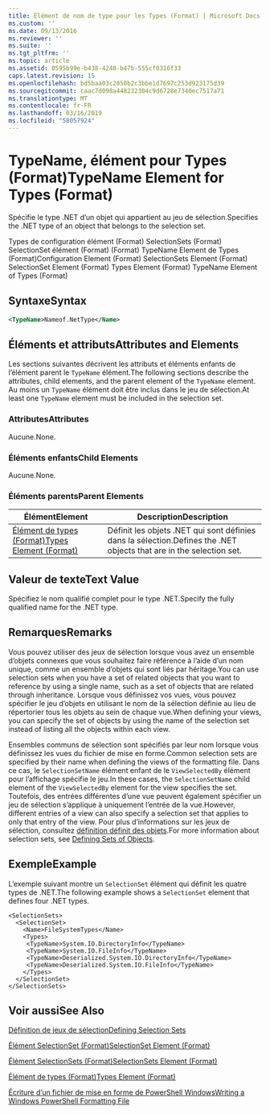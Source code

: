 ```yaml
---
title: Élément de nom de type pour les Types (Format) | Microsoft Docs
ms.custom: ''
ms.date: 09/13/2016
ms.reviewer: ''
ms.suite: ''
ms.tgt_pltfrm: ''
ms.topic: article
ms.assetid: 0595b99e-b438-4240-b47b-555cf0316f33
caps.latest.revision: 15
ms.openlocfilehash: bd5baa03c2050b2c3bbe1d7697c253d923175d39
ms.sourcegitcommit: caac7d098a448232304c9d6728e7340ec7517a71
ms.translationtype: MT
ms.contentlocale: fr-FR
ms.lasthandoff: 03/16/2019
ms.locfileid: "58057924"
---
```

# <a name="typename-element-for-types-format"></a><span data-ttu-id="87f39-102">TypeName, élément pour Types (Format)</span><span class="sxs-lookup"><span data-stu-id="87f39-102">TypeName Element for Types (Format)</span></span>

<span data-ttu-id="87f39-103">Spécifie le type .NET d’un objet qui appartient au jeu de sélection.</span><span class="sxs-lookup"><span data-stu-id="87f39-103">Specifies the .NET type of an object that belongs to the selection set.</span></span>

<span data-ttu-id="87f39-104">Types de configuration élément (Format) SelectionSets (Format) SelectionSet élément (Format) (Format) TypeName Element de Types (Format)</span><span class="sxs-lookup"><span data-stu-id="87f39-104">Configuration Element (Format) SelectionSets Element (Format) SelectionSet Element (Format) Types Element (Format) TypeName Element of Types (Format)</span></span>

## <a name="syntax"></a><span data-ttu-id="87f39-105">Syntaxe</span><span class="sxs-lookup"><span data-stu-id="87f39-105">Syntax</span></span>

```xml
<TypeName>Nameof.NetType</Name>
```

## <a name="attributes-and-elements"></a><span data-ttu-id="87f39-106">Éléments et attributs</span><span class="sxs-lookup"><span data-stu-id="87f39-106">Attributes and Elements</span></span>

<span data-ttu-id="87f39-107">Les sections suivantes décrivent les attributs et éléments enfants de l’élément parent le `TypeName` élément.</span><span class="sxs-lookup"><span data-stu-id="87f39-107">The following sections describe the attributes, child elements, and the parent element of the `TypeName` element.</span></span> <span data-ttu-id="87f39-108">Au moins un `TypeName` élément doit être inclus dans le jeu de sélection.</span><span class="sxs-lookup"><span data-stu-id="87f39-108">At least one `TypeName` element must be included in the selection set.</span></span>

### <a name="attributes"></a><span data-ttu-id="87f39-109">Attributes</span><span class="sxs-lookup"><span data-stu-id="87f39-109">Attributes</span></span>

<span data-ttu-id="87f39-110">Aucune.</span><span class="sxs-lookup"><span data-stu-id="87f39-110">None.</span></span>

### <a name="child-elements"></a><span data-ttu-id="87f39-111">Éléments enfants</span><span class="sxs-lookup"><span data-stu-id="87f39-111">Child Elements</span></span>

<span data-ttu-id="87f39-112">Aucune.</span><span class="sxs-lookup"><span data-stu-id="87f39-112">None.</span></span>

### <a name="parent-elements"></a><span data-ttu-id="87f39-113">Éléments parents</span><span class="sxs-lookup"><span data-stu-id="87f39-113">Parent Elements</span></span>

|<span data-ttu-id="87f39-114">Élément</span><span class="sxs-lookup"><span data-stu-id="87f39-114">Element</span></span>|<span data-ttu-id="87f39-115">Description</span><span class="sxs-lookup"><span data-stu-id="87f39-115">Description</span></span>|
|-------------|-----------------|
|[<span data-ttu-id="87f39-116">Élément de types (Format)</span><span class="sxs-lookup"><span data-stu-id="87f39-116">Types Element (Format)</span></span>](./types-element-for-selectionset-format.md)|<span data-ttu-id="87f39-117">Définit les objets .NET qui sont définies dans la sélection.</span><span class="sxs-lookup"><span data-stu-id="87f39-117">Defines the .NET objects that are in the selection set.</span></span>|

## <a name="text-value"></a><span data-ttu-id="87f39-118">Valeur de texte</span><span class="sxs-lookup"><span data-stu-id="87f39-118">Text Value</span></span>

<span data-ttu-id="87f39-119">Spécifiez le nom qualifié complet pour le type .NET.</span><span class="sxs-lookup"><span data-stu-id="87f39-119">Specify the fully qualified name for the .NET type.</span></span>

## <a name="remarks"></a><span data-ttu-id="87f39-120">Remarques</span><span class="sxs-lookup"><span data-stu-id="87f39-120">Remarks</span></span>

<span data-ttu-id="87f39-121">Vous pouvez utiliser des jeux de sélection lorsque vous avez un ensemble d’objets connexes que vous souhaitez faire référence à l’aide d’un nom unique, comme un ensemble d’objets qui sont liés par héritage.</span><span class="sxs-lookup"><span data-stu-id="87f39-121">You can use selection sets when you have a set of related objects that you want to reference by using a single name, such as a set of objects that are related through inheritance.</span></span> <span data-ttu-id="87f39-122">Lorsque vous définissez vos vues, vous pouvez spécifier le jeu d’objets en utilisant le nom de la sélection définie au lieu de répertorier tous les objets au sein de chaque vue.</span><span class="sxs-lookup"><span data-stu-id="87f39-122">When defining your views, you can specify the set of objects by using the name of the selection set instead of listing all the objects within each view.</span></span>

<span data-ttu-id="87f39-123">Ensembles communs de sélection sont spécifiés par leur nom lorsque vous définissez les vues du fichier de mise en forme.</span><span class="sxs-lookup"><span data-stu-id="87f39-123">Common selection sets are specified by their name when defining the views of the formatting file.</span></span> <span data-ttu-id="87f39-124">Dans ce cas, le `SelectionSetName` élément enfant de le `ViewSelectedBy` élément pour l’affichage spécifie le jeu.</span><span class="sxs-lookup"><span data-stu-id="87f39-124">In these cases, the `SelectionSetName` child element of the `ViewSelectedBy` element for the view specifies the set.</span></span> <span data-ttu-id="87f39-125">Toutefois, des entrées différentes d’une vue peuvent également spécifier un jeu de sélection s’applique à uniquement l’entrée de la vue.</span><span class="sxs-lookup"><span data-stu-id="87f39-125">However, different entries of a view can also specify a selection set that applies to only that entry of the view.</span></span> <span data-ttu-id="87f39-126">Pour plus d’informations sur les jeux de sélection, consultez [définition définit des objets](./defining-selection-sets.md).</span><span class="sxs-lookup"><span data-stu-id="87f39-126">For more information about selection sets, see [Defining Sets of Objects](./defining-selection-sets.md).</span></span>

## <a name="example"></a><span data-ttu-id="87f39-127">Exemple</span><span class="sxs-lookup"><span data-stu-id="87f39-127">Example</span></span>

<span data-ttu-id="87f39-128">L’exemple suivant montre un `SelectionSet` élément qui définit les quatre types de .NET.</span><span class="sxs-lookup"><span data-stu-id="87f39-128">The following example shows a `SelectionSet` element that defines four .NET types.</span></span>

```
<SelectionSets>
  <SelectionSet>
    <Name>FileSystemTypes</Name>
    <Types>
     <TypeName>System.IO.DirectoryInfo</TypeName>
     <TypeName>System.IO.FileInfo</TypeName>
     <TypeName>Deserialized.System.IO.DirectoryInfo</TypeName>
     <TypeName>Deserialized.System.IO.FileInfo</TypeName>
    </Types>
  </SelectionSet>
</SelectionSets>
```

## <a name="see-also"></a><span data-ttu-id="87f39-129">Voir aussi</span><span class="sxs-lookup"><span data-stu-id="87f39-129">See Also</span></span>

[<span data-ttu-id="87f39-130">Définition de jeux de sélection</span><span class="sxs-lookup"><span data-stu-id="87f39-130">Defining Selection Sets</span></span>](./defining-selection-sets.md)

[<span data-ttu-id="87f39-131">Élément SelectionSet (Format)</span><span class="sxs-lookup"><span data-stu-id="87f39-131">SelectionSet Element (Format)</span></span>](./selectionset-element-format.md)

[<span data-ttu-id="87f39-132">Élément SelectionSets (Format)</span><span class="sxs-lookup"><span data-stu-id="87f39-132">SelectionSets Element (Format)</span></span>](./selectionsets-element-format.md)

[<span data-ttu-id="87f39-133">Élément de types (Format)</span><span class="sxs-lookup"><span data-stu-id="87f39-133">Types Element (Format)</span></span>](./types-element-for-selectionset-format.md)

[<span data-ttu-id="87f39-134">Écriture d’un fichier de mise en forme de PowerShell Windows</span><span class="sxs-lookup"><span data-stu-id="87f39-134">Writing a Windows PowerShell Formatting File</span></span>](./writing-a-powershell-formatting-file.md)
